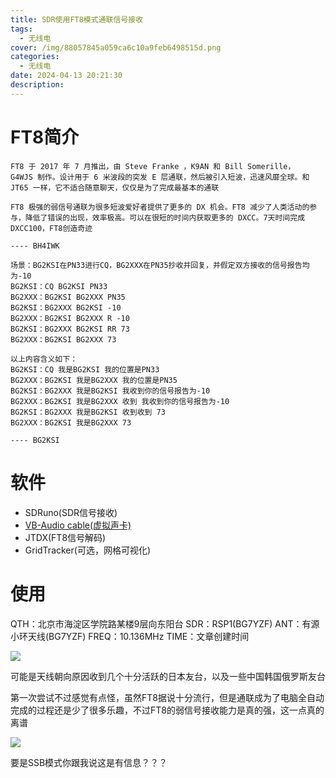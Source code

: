 ```yaml
---
title: SDR使用FT8模式通联信号接收
tags:
  - 无线电
cover: /img/88057845a059ca6c10a9feb6498515d.png
categories:
  - 无线电
date: 2024-04-13 20:21:30
description: 
---
```

# FT8简介
```
FT8 于 2017 年 7 月推出，由 Steve Franke ，K9AN 和 Bill Somerille，G4WJS 制作。设计用于 6 米波段的突发 E 层通联，然后被引入短波，迅速风靡全球。和 JT65 一样，它不适合随意聊天，仅仅是为了完成最基本的通联

FT8 极强的弱信号通联为很多短波爱好者提供了更多的 DX 机会。FT8 减少了人类活动的参与，降低了错误的出现，效率极高。可以在很短的时间内获取更多的 DXCC。7天时间完成DXCC100，FT8创造奇迹

---- BH4IWK
```


```
场景：BG2KSI在PN33进行CQ，BG2XXX在PN35抄收并回复，并假定双方接收的信号报告均为-10
BG2KSI：CQ BG2KSI PN33
BG2XXX：BG2KSI BG2XXX PN35
BG2KSI：BG2XXX BG2KSI -10
BG2XXX：BG2KSI BG2XXX R -10
BG2KSI：BG2XXX BG2KSI RR 73
BG2XXX：BG2KSI BG2XXX 73

以上内容含义如下：
BG2KSI：CQ 我是BG2KSI 我的位置是PN33
BG2XXX：BG2KSI 我是BG2XXX 我的位置是PN35
BG2KSI：BG2XXX 我是BG2KSI 我收到你的信号报告为-10
BG2XXX：BG2KSI 我是BG2XXX 收到 我收到你的信号报告为-10
BG2KSI：BG2XXX 我是BG2KSI 收到收到 73
BG2XXX：BG2KSI 我是BG2XXX 73

---- BG2KSI
```

# 软件

+ SDRuno(SDR信号接收)
+ [VB-Audio cable(虚拟声卡)](VBCABLE_Driver_Pack43.zip)
+ JTDX(FT8信号解码)
+ GridTracker(可选，网格可视化)

# 使用
QTH：北京市海淀区学院路某楼9层向东阳台
SDR：RSP1(BG7YZF)
ANT：有源小环天线(BG7YZF)
FREQ：10.136MHz
TIME：文章创建时间

![](88057845a059ca6c10a9feb6498515d.png)

可能是天线朝向原因收到几个十分活跃的日本友台，以及一些中国韩国俄罗斯友台

第一次尝试不过感觉有点怪，虽然FT8据说十分流行，但是通联成为了电脑全自动完成的过程还是少了很多乐趣，不过FT8的弱信号接收能力是真的强，这一点真的离谱

![](c7c9077c6632ce35692c4fa5dcf36b9.png)

要是SSB模式你跟我说这是有信息？？？
